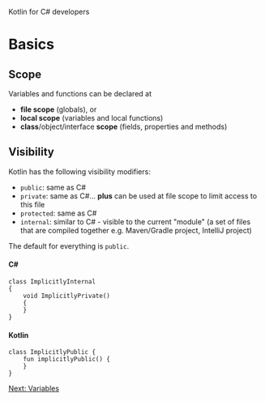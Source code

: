 Kotlin for C# developers
# Basics
## Scope
Variables and functions can be declared at
* **file scope** (globals), or
* **local scope** (variables and local functions)
* **class**/object/interface **scope** (fields, properties and methods)

## Visibility
Kotlin has the following visibility modifiers:
* `public`: same as C#
* `private`: same as C#... **plus** can be used at file scope to limit access to this file
* `protected`: same as C#
* `internal`: similar to C# - visible to the current "module" (a set of files that are compiled together e.g. Maven/Gradle project, IntelliJ project)

The default for everything is `public`.

#### C#
```
class ImplicitlyInternal
{
    void ImplicitlyPrivate()
    {
	}
}
```

#### Kotlin
```
class ImplicitlyPublic {
    fun implicitlyPublic() {
	}
}
```

[Next: Variables](01-00-variables.md)
